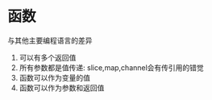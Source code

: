 # 函数

与其他主要编程语言的差异

1. 可以有多个返回值
2. 所有参数都是值传递: slice,map,channel会有传引用的错觉
3. 函数可以作为变量的值
4. 函数可以作为参数和返回值

